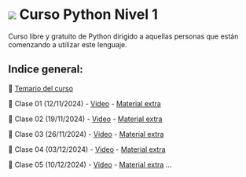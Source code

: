 #  <span><img src="https://img.shields.io/badge/Python-FFD43B?style=for-the-badge&logo=python&logoColor=blue"/></span>  Curso Python Nivel 1
Curso libre y gratuito de Python dirigido a aquellas personas que están comenzando a utilizar este lenguaje.

## Indice general:

📝 [Temario del curso](https://github.com/VintaBytes/Curso_Python_1/blob/main/temario.md)

🚀 Clase 01 (12/11/2024) - [Video](https://www.youtube.com/watch?v=HvR10e8_wnk) - [Material extra](https://github.com/VintaBytes/Curso_Python_1/blob/main/Clase01/clase01.md)
  
🚀 Clase 02 (19/11/2024) - [Video](https://youtu.be/ox668EteVN0) - [Material extra](https://github.com/VintaBytes/Curso_Python_1/blob/main/Clase02/Clase%2002-Variables%20y%20operadores.pdf)
  
🚀 Clase 03 (26/11/2024) - [Video](https://youtu.be/2Ifre11jaeM) - [Material extra](https://github.com/VintaBytes/Curso_Python_1/blob/main/Clase03/Clase%2003-Ingreso%20de%20datos.pdf)

🚀 Clase 04 (03/12/2024) - [Video](https://youtu.be/W7bo4qVbvA4) - [Material extra](https://github.com/VintaBytes/Curso_Python_1/blob/main/Clase04/Clase%2004-Condicionales%20I.pdf)

🚀 Clase 05 (10/12/2024) - [Video](https://youtu.be/mn9MlBtRu6k) - [Material extra](https://github.com/VintaBytes/Curso_Python_1/blob/main/Clase05/Clase%2005-Bucle%20While.pdf)
...

